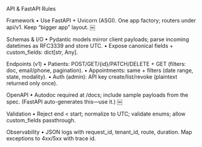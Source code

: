 API & FastAPI Rules

Framework
	•	Use FastAPI + Uvicorn (ASGI). One app factory; routers under api/v1. Keep “bigger app” layout.  ￼

Schemas & I/O
	•	Pydantic models mirror client payloads; parse incoming datetimes as RFC3339 and store UTC.
	•	Expose canonical fields + custom_fields: dict[str, Any].

Endpoints (v1)
	•	Patients: POST/GET/{id}/PATCH/DELETE + GET (filters: doc, email/phone, pagination).
	•	Appointments: same + filters (date range, state, modality).
	•	Auth (admin): API key create/list/revoke (plaintext returned only once).

OpenAPI
	•	Autodoc required at /docs; include sample payloads from the spec. (FastAPI auto-generates this—use it.)  ￼

Validation
	•	Reject end < start; normalize to UTC; validate enums; allow custom_fields passthrough.

Observability
	•	JSON logs with request_id, tenant_id, route, duration. Map exceptions to 4xx/5xx with trace id.
